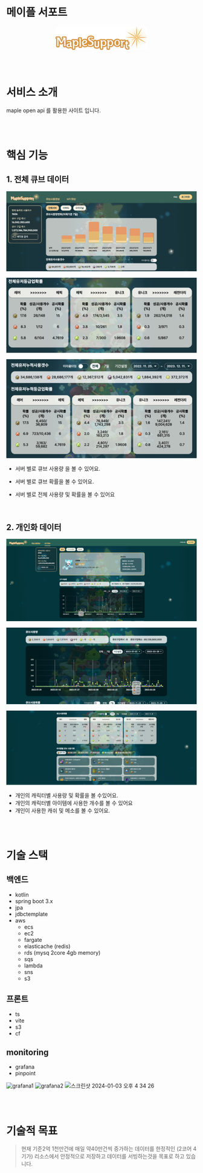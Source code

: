 # 메이플 서포트

<div align="center">
  <a href="https://maple.support">
    <img src="./images/logo.png" alt="logo">
  </a>
</div>


<br><br>

# 서비스 소개 
maple open api 를 활용한 사이트 입니다.

<br><br>

# 핵심 기능

## 1. 전체 큐브 데이터 

![전체-1](./images/main/전체-큐브-사용량-7일.png)

![전체-2](./images/main/전체-큐브-7일-확률.png)

![전체-3](./images/main/전체-큐브-사용량-확률.png)

- 서버 별로 큐브 사용량 을 볼 수 있어요.
- 서버 별로 큐브 확률을 볼 수 있어요.
- 서버 별로 전체 사용량 및 확률을 볼 수 있어요

  <br>

## 2. 개인화 데이터 

![유저-1](./images/user/user-1.png)

![유저-2](./images/user/user-2.png)

![유저-3](./images/user/user-3.png)

- 개인의 캐릭터별 사용량 및 확률을 볼 수있어요.
- 개인의 캐릭터별 아이템에 사용한 개수를 볼 수 있어요
- 개인이 사용한 캐쉬 및 메소를 볼 수 있어요.


<br>
<br>

# 기술 스택


## 백엔드
- kotlin
- spring boot 3.x
- jpa
- jdbctemplate
- aws
    - ecs
    - ec2
    - fargate
    - elasticache (redis)
    - rds (mysq 2core 4gb memory)
    - sqs
    - lambda
    - sns
    - s3


## 프론트
- ts
- vite
- s3
- cf

## monitoring
- grafana
- pinpoint

![grafana1](https://github.com/project-msn/overview/assets/60679453/48a3dfe8-955d-4dbb-8c9d-b2d827d0e33a)
![grafana2](https://github.com/project-msn/overview/assets/60679453/8316390e-b2ef-4025-9efe-6c1bdac7fb94)
<img width="582" alt="스크린샷 2024-01-03 오후 4 34 26" src="https://github.com/project-msn/overview/assets/60679453/2661963e-10c8-4e59-bb73-f3874a9cec28">

<br>
<br>

# 기술적 목표

> 현재 기준2억 1천만건에 매일 약40만건씩 증가하는 데이터를 한정적인 (2코어 4기가) 리소스에서
> 안정적으로 저장하고 데이터를 서빙하는것을 목표로 하고 있습니다.

